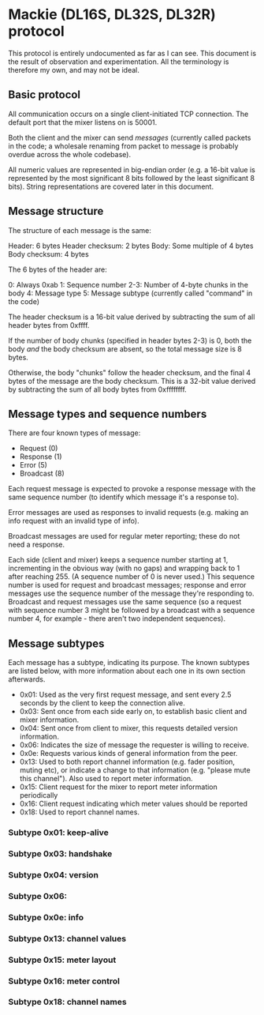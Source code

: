 # Mackie (DL16S, DL32S, DL32R) protocol

This protocol is entirely undocumented as far as I can see. This document
is the result of observation and experimentation. All the terminology is
therefore my own, and may not be ideal.

## Basic protocol

All communication occurs on a single client-initiated TCP connection. The
default port that the mixer listens on is 50001.

Both the client and the mixer can send *messages* (currently called packets
in the code; a wholesale renaming from packet to message is probably overdue
across the whole codebase).

All numeric values are represented in big-endian order (e.g. a 16-bit value is
represented by the most significant 8 bits followed by the least significant
8 bits). String representations are covered later in this document.

## Message structure

The structure of each message is the same:

Header: 6 bytes
Header checksum: 2 bytes
Body: Some multiple of 4 bytes
Body checksum: 4 bytes

The 6 bytes of the header are:

0: Always 0xab
1: Sequence number
2-3: Number of 4-byte chunks in the body 
4: Message type
5: Message subtype (currently called "command" in the code)

The header checksum is a 16-bit value derived by subtracting the sum of all
header bytes from 0xffff.

If the number of body chunks (specified in header bytes 2-3) is 0, both the body
*and* the body checksum are absent, so the total message size is 8 bytes.

Otherwise, the body "chunks" follow the header checksum, and the final 4 bytes
of the message are the body checksum. This is a 32-bit value derived by
subtracting the sum of all body bytes from 0xffffffff.

## Message types and sequence numbers

There are four known types of message:

- Request (0)
- Response (1)
- Error (5)
- Broadcast (8)

Each request message is expected to provoke a response message with the same
sequence number (to identify which message it's a response to).

Error messages are used as responses to invalid requests (e.g. making an info
request with an invalid type of info).

Broadcast messages are used for regular meter reporting; these do not need a
response.

Each side (client and mixer) keeps a sequence number starting at 1, incrementing
in the obvious way (with no gaps) and wrapping back to 1 after reaching 255.
(A sequence number of 0 is never used.) This sequence number is used for request
and broadcast messages; response and error messages use the sequence number
of the message they're responding to. Broadcast and request messages use the same
sequence (so a request with sequence number 3 might be followed by a broadcast
with a sequence number 4, for example - there aren't two independent sequences).

## Message subtypes

Each message has a subtype, indicating its purpose. The known subtypes are listed
below, with more information about each one in its own section afterwards.

- 0x01: Used as the very first request message, and sent every 2.5 seconds
  by the client to keep the connection alive.
- 0x03: Sent once from each side early on, to establish basic client and
  mixer information.
- 0x04: Sent once from client to mixer, this requests detailed version information.
- 0x06: Indicates the size of message the requester is willing to receive.
- 0x0e: Requests various kinds of general information from the peer.
- 0x13: Used to both report channel information (e.g. fader position, muting etc),
        or indicate a change to that information (e.g. "please mute this channel").
        Also used to report meter information.
- 0x15: Client request for the mixer to report meter information periodically
- 0x16: Client request indicating which meter values should be reported
- 0x18: Used to report channel names.

### Subtype 0x01: keep-alive

### Subtype 0x03: handshake

### Subtype 0x04: version

### Subtype 0x06: 

### Subtype 0x0e: info

### Subtype 0x13: channel values

### Subtype 0x15: meter layout

### Subtype 0x16: meter control

### Subtype 0x18: channel names
